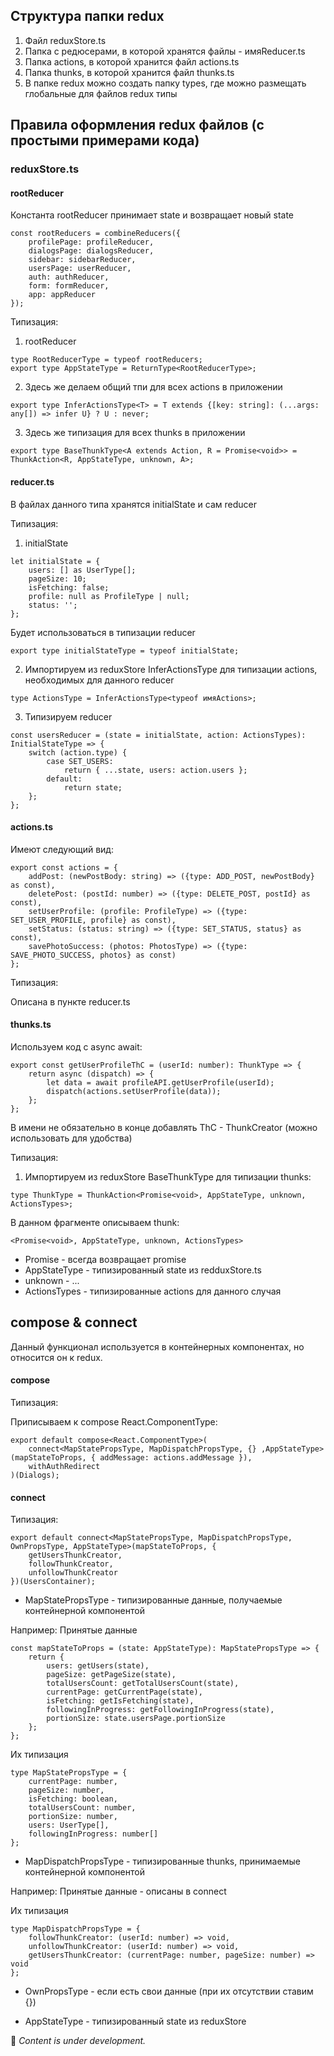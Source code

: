 ## Структура папки redux

1. Файл reduxStore.ts
1. Папка с редюсерами, в которой хранятся файлы - имяReducer.ts
1. Папка actions, в которой хранится файл actions.ts
1. Папка thunks, в которой хранится файл thunks.ts
1. В папке redux можно создать папку types, где можно размещать глобальные для файлов redux типы

## Правила оформления redux файлов (с простыми примерами кода)


### reduxStore.ts


#### rootReducer

Константа rootReducer принимает state и возвращает новый state

```
const rootReducers = combineReducers({
    profilePage: profileReducer,
    dialogsPage: dialogsReducer,
    sidebar: sidebarReducer,
    usersPage: userReducer,
    auth: authReducer,
    form: formReducer,
    app: appReducer
});
```

Типизация:

1. rootReducer
``` 
type RootReducerType = typeof rootReducers; 
export type AppStateType = ReturnType<RootReducerType>;
```
2. Здесь же делаем общий тпи для всех actions  в приложении
```
export type InferActionsType<T> = T extends {[key: string]: (...args: any[]) => infer U} ? U : never;
```
3. Здесь же типизация для всех thunks в приложении
```
export type BaseThunkType<A extends Action, R = Promise<void>> = ThunkAction<R, AppStateType, unknown, A>;
```

#### reducer.ts

В файлах данного типа хранятся initialState и сам reducer

Типизация:

1. initialState
```
let initialState = {
    users: [] as UserType[];
    pageSize: 10;
    isFetching: false;
    profile: null as ProfileType | null;
    status: '';
};
```
Будет использоваться в типизации reducer
```
export type initialStateType = typeof initialState;
```
2. Импортируем из reduxStore InferActionsType для типизации actions, необходимых для данного reducer 
```
type ActionsType = InferActionsType<typeof имяActions>;
```
3. Типизируем reducer
```
const usersReducer = (state = initialState, action: ActionsTypes): InitialStateType => {
    switch (action.type) {
        case SET_USERS:
            return { ...state, users: action.users };
        default:
            return state;
    };
};
```

#### actions.ts

Имеют следующий вид:
```
export const actions = {
    addPost: (newPostBody: string) => ({type: ADD_POST, newPostBody} as const),
    deletePost: (postId: number) => ({type: DELETE_POST, postId} as const),
    setUserProfile: (profile: ProfileType) => ({type: SET_USER_PROFILE, profile} as const),
    setStatus: (status: string) => ({type: SET_STATUS, status} as const),
    savePhotoSuccess: (photos: PhotosType) => ({type: SAVE_PHOTO_SUCCESS, photos} as const)
};
```

Типизация:

Описана в пункте reducer.ts

#### thunks.ts

Используем код с async await:
```
export const getUserProfileThC = (userId: number): ThunkType => {
    return async (dispatch) => {
        let data = await profileAPI.getUserProfile(userId);
        dispatch(actions.setUserProfile(data));
    };
};
```
В имени не обязательно в конце добавлять ThC - ThunkCreator (можно использовать для удобства)

Типизация:

1. Импортируем из reduxStore BaseThunkType для типизации thunks:
```
type ThunkType = ThunkAction<Promise<void>, AppStateType, unknown, ActionsTypes>;
```
В данном фрагменте описываем thunk:
```
<Promise<void>, AppStateType, unknown, ActionsTypes>
```
- Promise<void> - всегда возвращает promise
- AppStateType - типизированный state из redduxStore.ts
- unknown - ...
- ActionsTypes - типизированные actions для данного случая


## compose & connect

Данный функционал используется в контейнерных компонентах, но относится он к redux.

#### compose

Типизация:

Приписываем к compose React.ComponentType:
```
export default compose<React.ComponentType>(
    connect<MapStatePropsType, MapDispatchPropsType, {} ,AppStateType>(mapStateToProps, { addMessage: actions.addMessage }),
    withAuthRedirect
)(Dialogs);
```

#### connect

Типизация:

```
export default connect<MapStatePropsType, MapDispatchPropsType, OwnPropsType, AppStateType>(mapStateToProps, {
    getUsersThunkCreator,
    followThunkCreator,
    unfollowThunkCreator
})(UsersContainer);
```

- MapStatePropsType - типизированные данные, получаемые контейнерной компонентой

Например:
Принятые данные
```
const mapStateToProps = (state: AppStateType): MapStatePropsType => {
    return {
        users: getUsers(state),
        pageSize: getPageSize(state),
        totalUsersCount: getTotalUsersCount(state),
        currentPage: getCurrentPage(state),
        isFetching: getIsFetching(state),
        followingInProgress: getFollowingInProgress(state),
        portionSize: state.usersPage.portionSize
    };
};
```
Их типизация
```
type MapStatePropsType = {
    currentPage: number,
    pageSize: number,
    isFetching: boolean,
    totalUsersCount: number,
    portionSize: number,
    users: UserType[],
    followingInProgress: number[]
};
```
- MapDispatchPropsType - типизированные thunks, принимаемые контейнерной компонентой

Например:
Принятые данные - описаны в connect

Их типизация
```
type MapDispatchPropsType = {
    followThunkCreator: (userId: number) => void,
    unfollowThunkCreator: (userId: number) => void,
    getUsersThunkCreator: (currentPage: number, pageSize: number) => void
};
```
- OwnPropsType - если есть свои данные (при их отсутствии ставим {})

- AppStateType - типизированный state из reduxStore



🚧 _Content is under development._
